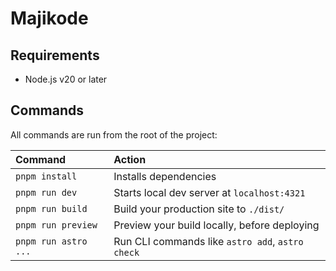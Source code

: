 # Majikode

## Requirements

-   Node.js v20 or later

## Commands

All commands are run from the root of the project:

| Command              | Action                                           |
| :------------------- | :----------------------------------------------- |
| `pnpm install`       | Installs dependencies                            |
| `pnpm run dev`       | Starts local dev server at `localhost:4321`      |
| `pnpm run build`     | Build your production site to `./dist/`          |
| `pnpm run preview`   | Preview your build locally, before deploying     |
| `pnpm run astro ...` | Run CLI commands like `astro add`, `astro check` |
